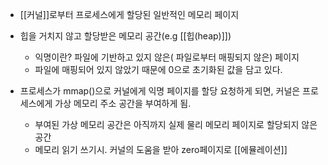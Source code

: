 -  [[커널]]로부터 프로세스에게 할당된 일반적인 메모리 페이지
- 힙을 거치지 않고 할당받은 메모리 공간(e.g [[힙(heap)]])
    - 익명이란? 파일에 기반하고 있지 않은( 파일로부터 매핑되지 않은) 페이지
    - 파일에 매핑되어 있지 않았기 때문에 0으로 초기화된 값을 담고 있다.  
        
- 프로세스가 mmap()으로 커널에게 익명 페이지를 할당 요청하게 되면, 커널은 프로세스에게 가상 메모리 주소 공간을 부여하게 됨.
    - 부여된 가상 메모리 공간은 아직까지 실제 물리 메모리 페이지로 할당되지 않은 공간
    - 메모리 읽기 쓰기시. 커널의 도움을 받아 zero페이지로 [[에뮬레이션]]
